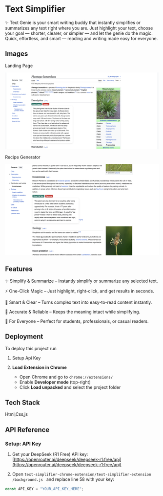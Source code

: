 
# Text Simplifier

✨ Text Genie is your smart writing buddy that instantly simplifies or summarizes any text right where you are. Just highlight your text, choose your goal — shorter, clearer, or simpler — and let the genie do the magic. Quick, effortless, and smart — reading and writing made easy for everyone.


## Images

Landing Page

![Recipe Genie Demo](/project1.png)

Recipe Generator

![Recipe Genie Demo](/project2.png)






## Features

✨ Simplify & Summarize – Instantly simplify or summarize any selected text.

⚡ One-Click Magic – Just highlight, right-click, and get results in seconds.

📝 Smart & Clear – Turns complex text into easy-to-read content instantly.

🎯 Accurate & Reliable – Keeps the meaning intact while simplifying.

🌟 For Everyone – Perfect for students, professionals, or casual readers.

## Deployment

To deploy this project run

1) Setup Api Key

2) **Load Extension in Chrome**  
   - Open Chrome and go to `chrome://extensions/`  
   - Enable **Developer mode** (top-right)  
   - Click **Load unpacked** and select the project folder 




## Tech Stack

Html,Css,js




## API Reference

### Setup: API Key

1. Get your DeepSeek (R1 Free) API key:  
   [https://openrouter.ai/deepseek/deepseek-r1:free/api](https://openrouter.ai/deepseek/deepseek-r1:free/api)

2. Open `text-simplifier-chrome-extension/text-simplifier-extension
/background.js
` and replace line 58 with your key:

```javascript
const API_KEY = "YOUR_API_KEY_HERE";


